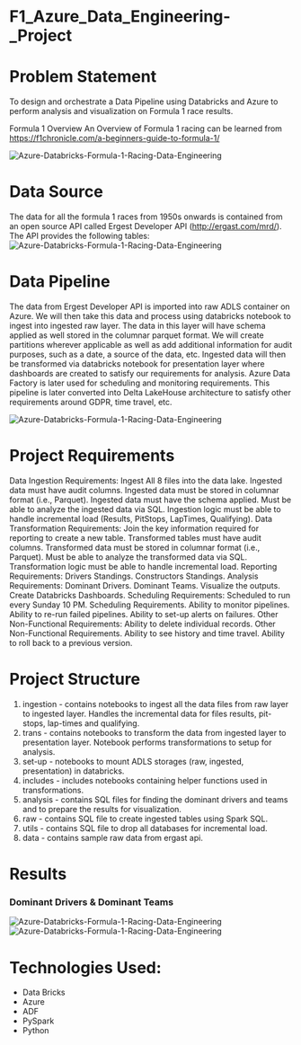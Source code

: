 # F1_Azure_Data_Engineering-_Project

# Problem Statement

To design and orchestrate a Data Pipeline using Databricks and Azure to perform analysis and visualization on Formula 1 race results.

Formula 1 Overview
An Overview of Formula 1 racing can be learned from https://f1chronicle.com/a-beginners-guide-to-formula-1/

![Azure-Databricks-Formula-1-Racing-Data-Engineering](https://drive.google.com/drive/my-drive)

# Data Source
The data for all the formula 1 races from 1950s onwards is contained from an open source API called Ergest Developer API (http://ergast.com/mrd/). The API provides the following tables:
![Azure-Databricks-Formula-1-Racing-Data-Engineering](https://drive.google.com/drive/my-drive)

# Data Pipeline
The data from Ergest Developer API is imported into raw ADLS container on Azure. We will then take this data and process using databricks notebook to ingest into ingested raw layer. The data in this layer will have schema applied as well stored in the columnar parquet format. We will create partitions wherever applicable as well as add additional information for audit purposes, such as a date, a source of the data, etc. Ingested data will then be transformed via databricks notebook for presentation layer where dashboards are created to satisfy our requirements for analysis. Azure Data Factory is later used for scheduling and monitoring requirements. This pipeline is later converted into Delta LakeHouse architecture to satisfy other requirements around GDPR, time travel, etc.

![Azure-Databricks-Formula-1-Racing-Data-Engineering](https://drive.google.com/drive/my-drive)

# Project Requirements
Data Ingestion Requirements:
Ingest All 8 files into the data lake.
Ingested data must have audit columns.
Ingested data must be stored in columnar format (i.e., Parquet).
Ingested data must have the schema applied.
Must be able to analyze the ingested data via SQL.
Ingestion logic must be able to handle incremental load (Results, PitStops, LapTimes, Qualifying).
Data Transformation Requirements:
Join the key information required for reporting to create a new table.
Transformed tables must have audit columns.
Transformed data must be stored in columnar format (i.e., Parquet).
Must be able to analyze the transformed data via SQL.
Transformation logic must be able to handle incremental load.
Reporting Requirements:
Drivers Standings.
Constructors Standings.
Analysis Requirements:
Dominant Drivers.
Dominant Teams.
Visualize the outputs.
Create Databricks Dashboards.
Scheduling Requirements:
Scheduled to run every Sunday 10 PM.
Scheduling Requirements.
Ability to monitor pipelines.
Ability to re-run failed pipelines.
Ability to set-up alerts on failures.
Other Non-Functional Requirements:
Ability to delete individual records.
Other Non-Functional Requirements.
Ability to see history and time travel.
Ability to roll back to a previous version.

# Project Structure
1. ingestion - contains notebooks to ingest all the data files from raw layer to ingested layer. Handles the incremental data for files results, pit-stops, lap-times and qualifying.
2. trans - contains notebooks to transform the data from ingested layer to presentation layer. Notebook performs transformations to setup for analysis.
3. set-up - notebooks to mount ADLS storages (raw, ingested, presentation) in databricks.
4. includes - includes notebooks containing helper functions used in transformations.
5. analysis - contains SQL files for finding the dominant drivers and teams and to prepare the results for visualization.
6. raw - contains SQL file to create ingested tables using Spark SQL.
7. utils - contains SQL file to drop all databases for incremental load.
8. data - contains sample raw data from ergast api.

# Results
### Dominant Drivers & Dominant Teams
![Azure-Databricks-Formula-1-Racing-Data-Engineering](https://drive.google.com/drive/my-drive)
![Azure-Databricks-Formula-1-Racing-Data-Engineering](https://drive.google.com/drive/my-Team)

# Technologies Used:
* Data Bricks
* Azure
* ADF
* PySpark
* Python

